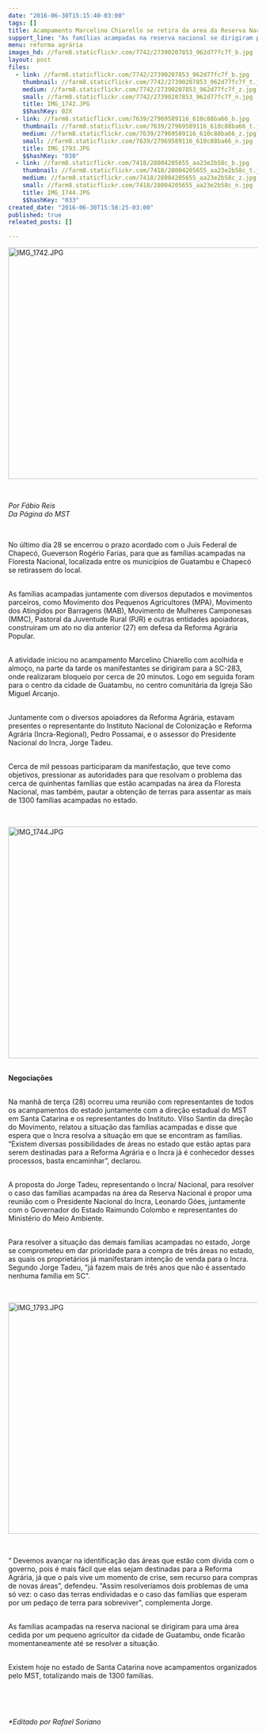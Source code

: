 ```yaml
---
date: "2016-06-30T15:15:40-03:00"
tags: []
title: Acampamento Marcelino Chiarello se retira da area da Reserva Nacional
support_line: "As famílias acampadas na reserva nacional se dirigiram para uma área cedida por um pequeno agricultor da cidade de Guatambu, onde ficarão momentaneamente até se resolver a situação."
menu: reforma agrária
images_hd: //farm8.staticflickr.com/7742/27390207853_962d77fc7f_b.jpg
layout: post
files:
  - link: //farm8.staticflickr.com/7742/27390207853_962d77fc7f_b.jpg
    thumbnail: //farm8.staticflickr.com/7742/27390207853_962d77fc7f_t.jpg
    medium: //farm8.staticflickr.com/7742/27390207853_962d77fc7f_z.jpg
    small: //farm8.staticflickr.com/7742/27390207853_962d77fc7f_n.jpg
    title: IMG_1742.JPG
    $$hashKey: 02X
  - link: //farm8.staticflickr.com/7639/27969589116_610c88ba66_b.jpg
    thumbnail: //farm8.staticflickr.com/7639/27969589116_610c88ba66_t.jpg
    medium: //farm8.staticflickr.com/7639/27969589116_610c88ba66_z.jpg
    small: //farm8.staticflickr.com/7639/27969589116_610c88ba66_n.jpg
    title: IMG_1793.JPG
    $$hashKey: "030"
  - link: //farm8.staticflickr.com/7418/28004205655_aa23e2b58c_b.jpg
    thumbnail: //farm8.staticflickr.com/7418/28004205655_aa23e2b58c_t.jpg
    medium: //farm8.staticflickr.com/7418/28004205655_aa23e2b58c_z.jpg
    small: //farm8.staticflickr.com/7418/28004205655_aa23e2b58c_n.jpg
    title: IMG_1744.JPG
    $$hashKey: "033"
created_date: "2016-06-30T15:58:25-03:00"
published: true
releated_posts: []

---
```

<p><img alt="IMG_1742.JPG" height="467" src="//farm8.staticflickr.com/7742/27390207853_962d77fc7f_b.jpg" width="700" /></p>

<p>&nbsp;</p>

<p><em>Por F&aacute;bio Reis<br />
Da P&aacute;gina do MST</em></p>

<p>&nbsp;</p>

<p>No &uacute;ltimo dia 28 se encerrou o prazo acordado com o Ju&iacute;s Federal de Chapec&oacute;, Gueverson Rog&eacute;rio Farias, para que as fam&iacute;lias acampadas na Floresta Nacional, localizada entre os munic&iacute;pios de Guatambu e Chapec&oacute; se retirassem do local.</p>

<p><br />
As fam&iacute;lias acampadas juntamente com diversos deputados e movimentos parceiros, como Movimento dos Pequenos Agricultores (MPA), Movimento dos Atingidos por Barragens (MAB), Movimento de Mulheres Camponesas (MMC), Pastoral da Juventude Rural (PJR) e outras entidades apoiadoras, construiram um ato no dia anterior (27) em defesa da Reforma Agr&aacute;ria Popular.</p>

<p><br />
A atividade iniciou no acampamento Marcelino Chiarello com acolhida e almo&ccedil;o, na parte da tarde os manifestantes se dirigiram para a SC-283, onde realizaram bloqueio por cerca de 20 minutos. Logo em seguida foram para o centro da cidade de Guatambu, no centro comunit&aacute;ria da Igreja S&atilde;o Miguel Arcanjo.</p>

<p><br />
Juntamente com o diversos apoiadores da Reforma Agr&aacute;ria, estavam presentes o representante do Instituto Nacional de Coloniza&ccedil;&atilde;o e Reforma Agr&aacute;ria (Incra-Regional), Pedro Possamai, e o assessor do Presidente Nacional do Incra, Jorge Tadeu.</p>

<p><br />
Cerca de mil pessoas participaram da manifesta&ccedil;&atilde;o, que teve como objetivos, pressionar as autoridades para que resolvam o problema das cerca de quinhentas fam&iacute;lias que est&atilde;o acampadas na &aacute;rea da Floresta Nacional, mas tamb&eacute;m, pautar a obten&ccedil;&atilde;o de terras para assentar as mais de 1300 fam&iacute;lias acampadas no estado.</p>

<p>&nbsp;</p>

<p><img alt="IMG_1744.JPG" height="467" src="//farm8.staticflickr.com/7418/28004205655_aa23e2b58c_b.jpg" width="700" /></p>

<p><br />
<strong>Negocia&ccedil;&otilde;es</strong></p>

<p><br />
Na manh&atilde; de ter&ccedil;a (28) ocorreu uma reuni&atilde;o com representantes de todos os acampamentos do estado juntamente com a dire&ccedil;&atilde;o estadual do MST em Santa Catarina e os representantes do Instituto. Vilso Santin da dire&ccedil;&atilde;o do Movimento, relatou a situa&ccedil;&atilde;o das fam&iacute;lias acampadas e disse que espera que o Incra resolva a situa&ccedil;&atilde;o em que se encontram as fam&iacute;lias. &ldquo;Existem diversas possibilidades de &aacute;reas no estado que est&atilde;o aptas para serem destinadas para a Reforma Agr&aacute;ria e o Incra j&aacute; &eacute; conhecedor desses processos, basta encaminhar&rdquo;, declarou.</p>

<p><br />
A proposta do Jorge Tadeu, representando o Incra/ Nacional, para resolver o caso das fam&iacute;lias acampadas na &aacute;rea da Reserva Nacional &eacute; propor uma reuni&atilde;o com o Presidente Nacional do Incra, Leonardo G&oacute;es, juntamente com o Governador do Estado Raimundo Colombo e representantes do Minist&eacute;rio do Meio Ambiente.</p>

<p><br />
Para resolver a situa&ccedil;&atilde;o das demais fam&iacute;lias acampadas no estado, Jorge se comprometeu em dar prioridade para a compra de tr&ecirc;s &aacute;reas no estado, as quais os propriet&aacute;rios j&aacute; manifestaram inten&ccedil;&atilde;o de venda para o Incra. Segundo Jorge Tadeu, &quot;j&aacute; fazem mais de tr&ecirc;s anos que n&atilde;o &eacute; assentado nenhuma fam&iacute;lia em SC&quot;.</p>

<p>&nbsp;</p>

<p><img alt="IMG_1793.JPG" height="467" src="//farm8.staticflickr.com/7639/27969589116_610c88ba66_b.jpg" width="700" /></p>

<p>&nbsp;</p>

<p>&ldquo; Devemos avan&ccedil;ar na identifica&ccedil;&atilde;o das &aacute;reas que est&atilde;o com d&iacute;vida com o governo, pois &eacute; mais f&aacute;cil que elas sejam destinadas para a Reforma Agr&aacute;ria, j&aacute; que o pa&iacute;s vive um momento de crise, sem recurso para compras de novas &aacute;reas&rdquo;, defendeu. &quot;Assim resolver&iacute;amos dois problemas de uma s&oacute; vez: o caso das terras endividadas e o caso das fam&iacute;lias que esperam por um peda&ccedil;o de terra para sobreviver&quot;, complementa Jorge.</p>

<p><br />
As fam&iacute;lias acampadas na reserva nacional se dirigiram para uma &aacute;rea cedida por um pequeno agricultor da cidade de Guatambu, onde ficar&atilde;o momentaneamente at&eacute; se resolver a situa&ccedil;&atilde;o.</p>

<p><br />
Existem hoje no estado de Santa Catarina nove acampamentos organizados pelo MST, totalizando mais de 1300 fam&iacute;lias.</p>

<p>&nbsp;</p>

<p>&nbsp;</p>

<p><em>*Editado por Rafael Soriano</em></p>
